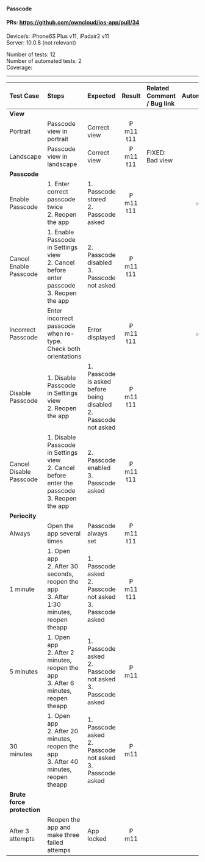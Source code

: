 #### Passcode 

#### PRs: https://github.com/owncloud/ios-app/pull/34

Device/s: iPhone6S Plus v11, iPadair2 v11 <br>
Server: 10.0.8 (not relevant)

Number of tests: 12<br>
Number of automated tests: 2 <br>
Coverage: <br>


---

 
| Test Case | Steps | Expected | Result | Related Comment / Bug link | Automated |
| :-------- | :---- | :------- | :----: | :------------------------- | :-------: |
|**View**||||||
| Portrait | Passcode view in portrait | Correct view | P m11 t11 | | |
| Landscape | Passcode view in landscape | Correct view | P m11 t11 | FIXED: Bad view | |
|**Passcode**||||||
| Enable Passcode | 1. Enter correct passcode twice<br>2. Reopen the app | 1. Passcode stored<br>2. Passcode asked | P m11 t11 |  | :white_check_mark: |
| Cancel Enable Passcode | 1. Enable Passcode in Settings view<br>2. Cancel before enter passcode<br>3. Reopen the app | 2. Passcode disabled<br>3. Passcode not asked | P m11 t11 | | |
| Incorrect Passcode | Enter incorrect passcode when re-type. Check both orientations | Error displayed | P m11 t11 |  | :white_check_mark: |
| Disable Passcode | 1. Disable Passcode in Settings view<br>2. Reopen the app | 1. Passcode is asked before being disabled<br>2. Passcode not asked | P m11 t11 | | |
| Cancel Disable Passcode | 1. Disable Passcode in Settings view<br>2. Cancel before enter the passcode<br>3. Reopen the app | 2. Passcode enabled<br>3. Passcode asked | P m11 t11 | | |
|**Periocity**||||||
| Always | Open the app several times | Passcode always set | P m11 t11| | |
| 1 minute | 1. Open app<br>2. After 30 seconds, reopen the app<br>3. After 1:30 minutes, reopen theapp | 1. Passcode asked<br>2. Passcode not asked<br>3. Passcode asked | P m11 t11|  | |
| 5 minutes | 1. Open app<br>2. After 2 minutes, reopen the app<br>3. After 6 minutes, reopen theapp | 1. Passcode asked<br>2. Passcode not asked<br>3. Passcode asked | P m11 | | |
| 30 minutes | 1. Open app<br>2. After 20 minutes, reopen the app<br>3. After 40 minutes, reopen theapp | 1. Passcode asked<br>2. Passcode not asked<br>3. Passcode asked | P m11 | | |
|**Brute force protection**||||||
| After 3 attempts | Reopen the app and make three failed attemps | App locked | P m11 | | |